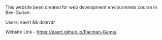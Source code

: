 This website been created for web development enviourmnets course in Ben-Gurion.

Users: eaert && dolevdr

Website Link - https://eaert.github.io/Pacman-Game/
